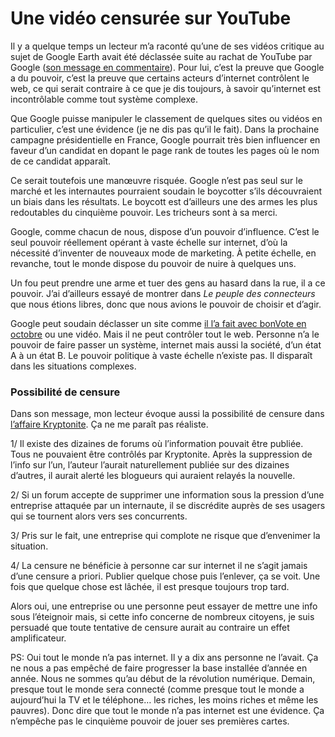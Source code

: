 # Une vidéo censurée sur YouTube

Il y a quelque temps un lecteur m’a raconté qu’une de ses vidéos critique au sujet de Google Earth avait été déclassée suite au rachat de YouTube par Google ([son message en commentaire](https://tcrouzet.com/2007/01/13/une-video-censuree-sur-youtube/#comment-7244)). Pour lui, c’est la preuve que Google a du pouvoir, c’est la preuve que certains acteurs d’internet contrôlent le web, ce qui serait contraire à ce que je dis toujours, à savoir qu’internet est incontrôlable comme tout système complexe.

Que Google puisse manipuler le classement de quelques sites ou vidéos en particulier, c’est une évidence (je ne dis pas qu’il le fait). Dans la prochaine campagne présidentielle en France, Google pourrait très bien influencer en faveur d’un candidat en dopant le page rank de toutes les pages où le nom de ce candidat apparaît.

Ce serait toutefois une manœuvre risquée. Google n’est pas seul sur le marché et les internautes pourraient soudain le boycotter s’ils découvraient un biais dans les résultats. Le boycott est d’ailleurs une des armes les plus redoutables du cinquième pouvoir. Les tricheurs sont à sa merci.

Google, comme chacun de nous, dispose d’un pouvoir d’influence. C’est le seul pouvoir réellement opérant à vaste échelle sur internet, d’où la nécessité d’inventer de nouveaux mode de marketing. À petite échelle, en revanche, tout le monde dispose du pouvoir de nuire à quelques uns.

Un fou peut prendre une arme et tuer des gens au hasard dans la rue, il a ce pouvoir. J’ai d’ailleurs essayé de montrer dans *Le peuple des connecteurs* que nous étions libres, donc que nous avions le pouvoir de choisir et d’agir.

Google peut soudain déclasser un site comme [il l’a fait avec bonVote en octobre](https://tcrouzet.com/2006/10/09/bonvote-otage-de-google-bis/) ou une vidéo. Mais il ne peut contrôler tout le web. Personne n’a le pouvoir de faire passer un système, internet mais aussi la société, d’un état A à un état B. Le pouvoir politique à vaste échelle n’existe pas. Il disparaît dans les situations complexes.

### Possibilité de censure

Dans son message, mon lecteur évoque aussi la possibilité de censure dans [l’affaire Kryptonite](https://tcrouzet.com/2006/11/27/une-histoire-de-deux-roues). Ça ne me paraît pas réaliste.

1/ Il existe des dizaines de forums où l’information pouvait être publiée. Tous ne pouvaient être contrôlés par Kryptonite. Après la suppression de l’info sur l’un, l’auteur l’aurait naturellement publiée sur des dizaines d’autres, il aurait alerté les blogueurs qui auraient relayés la nouvelle.

2/ Si un forum accepte de supprimer une information sous la pression d’une entreprise attaquée par un internaute, il se discrédite auprès de ses usagers qui se tournent alors vers ses concurrents.

3/ Pris sur le fait, une entreprise qui complote ne risque que d’envenimer la situation.

4/ La censure ne bénéficie à personne car sur internet il ne s’agit jamais d’une censure a priori. Publier quelque chose puis l’enlever, ça se voit. Une fois que quelque chose est lâchée, il est presque toujours trop tard.

Alors oui, une entreprise ou une personne peut essayer de mettre une info sous l’éteignoir mais, si cette info concerne de nombreux citoyens, je suis persuadé que toute tentative de censure aurait au contraire un effet amplificateur.

PS: Oui tout le monde n’a pas internet. Il y a dix ans personne ne l’avait. Ça ne nous a pas empêché de faire progresser la base installée d’année en année. Nous ne sommes qu’au début de la révolution numérique. Demain, presque tout le monde sera connecté (comme presque tout le monde a aujourd’hui la TV et le téléphone… les riches, les moins riches et même les pauvres). Donc dire que tout le monde n’a pas internet est une évidence. Ça n’empêche pas le cinquième pouvoir de jouer ses premières cartes.